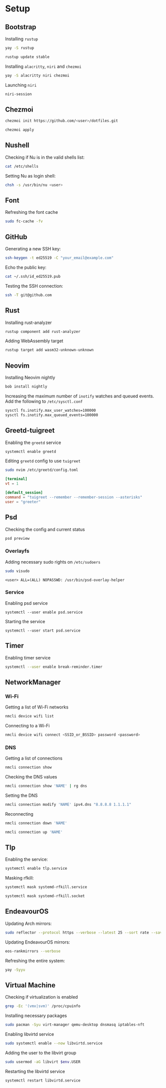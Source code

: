 # Setup

## Bootstrap

Installing `rustup`

```sh
yay -S rustup
```

```sh
rustup update stable
```

Installing `alacritty`, `niri` and `chezmoi`

```sh
yay -S alacritty niri chezmoi
```

Launching `niri`

```sh
niri-session
```

## Chezmoi

```sh
chezmoi init https://github.com/<user>/dotfiles.git
```

```sh
chezmoi apply
```

## Nushell

Checking if Nu is in the valid shells list:

```sh
cat /etc/shells
```

Setting Nu as login shell:

```sh
chsh -s /usr/bin/nu <user>
```

## Font

Refreshing the font cache

```sh
sudo fc-cache -fv
```

## GitHub

Generating a new SSH key:

```sh
ssh-keygen -t ed25519 -C "your_email@example.com"
```

Echo the public key:

```sh
cat ~/.ssh/id_ed25519.pub
```

Testing the SSH connection:

```sh
ssh -T git@github.com
```

## Rust

Installing rust-analyzer

```sh
rustup component add rust-analyzer
```

Adding WebAssembly target

```sh
rustup target add wasm32-unknown-unknown
```

## Neovim

Installing Neovim nightly

```sh
bob install nightly
```

Increasing the maximum number of `inotify` watches and queued events.
Add the following to `/etc/sysctl.conf`

```sh
sysctl fs.inotify.max_user_watches=100000
sysctl fs.inotify.max_queued_events=100000
```

## Greetd-tuigreet

Enabling the `greetd` service

```sh
systemctl enable greetd
```

Editing `greetd` config to use `tuigreet`

```sh
sudo nvim /etc/greetd/config.toml
```

```toml
[terminal]
vt = 1

[default_session]
command = "tuigreet --remember --remember-session --asterisks"
user = "greeter"
```

## Psd

Checking the config and current status

```sh
psd preview
```

### Overlayfs

Adding necessary sudo rights on `/etc/sudoers`

```sh
sudo visudo
```

```
<user> ALL=(ALL) NOPASSWD: /usr/bin/psd-overlay-helper
```

### Service

Enabling psd service

```
systemctl --user enable psd.service
```

Starting the service

```
systemctl --user start psd.service
```

## Timer

Enabling timer service

```sh
systemctl --user enable break-reminder.timer
```

## NetworkManager

### Wi-Fi

Getting a list of Wi-Fi networks

```sh
nmcli device wifi list
```

Connecting to a Wi-Fi

```sh
nmcli device wifi connect <SSID_or_BSSID> password <password>
```

### DNS

Getting a list of connections

```sh
nmcli connection show
```

Checking the DNS values

```sh
nmcli connection show 'NAME' | rg dns
```

Setting the DNS

```sh
nmcli connection modify 'NAME' ipv4.dns "8.8.8.8 1.1.1.1"
```

Reconnecting

```sh
nmcli connection down 'NAME'
```

```sh
nmcli connection up 'NAME'
```

## Tlp

Enabling the service:

```sh
systemctl enable tlp.service
```

Masking rfkill:

```sh
systemctl mask systemd-rfkill.service
```

```sh
systemctl mask systemd-rfkill.socket
```

## EndeavourOS

Updating Arch mirrors:

```sh
sudo reflector --protocol https --verbose --latest 25 --sort rate --save /etc/pacman.d/mirrorlist
```

Updating EndeavourOS mirrors:

```sh
eos-rankmirrors --verbose
```

Refreshing the entire system:

```sh
yay -Syyu
```

## Virtual Machine

Checking if virtualization is enabled

```sh
grep -Ec '(vmx|svm)' /proc/cpuinfo
```

Installing necessary packages

```sh
sudo pacman -Syu virt-manager qemu-desktop dnsmasq iptables-nft
```

Enabling libvirtd service

```sh
sudo systemctl enable --now libvirtd.service
```

Adding the user to the libvirt group

```sh
sudo usermod -aG libvirt $env.USER
```

Restarting the libvirtd service

```sh
systemctl restart libvirtd.service
```
